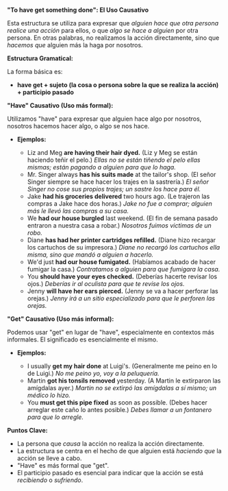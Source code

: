 

**"To have get something done": El Uso Causativo**

Esta estructura se utiliza para expresar que *alguien hace que otra persona realice una acción* para ellos, o que *algo se hace a alguien* por otra persona.  En otras palabras, no realizamos la acción directamente, sino que *hacemos que* alguien más la haga por nosotros.

**Estructura Gramatical:**

La forma básica es:

*   **have   get + sujeto (la cosa o persona sobre la que se realiza la acción) + participio pasado**

**"Have" Causativo (Uso más formal):**

Utilizamos "have" para expresar que alguien hace algo por nosotros, nosotros hacemos hacer algo, o algo se nos hace.

*   **Ejemplos:**

    *   Liz and Meg **are having their hair dyed.** (Liz y Meg se están haciendo teñir el pelo.)  *Ellas no se están tiñendo el pelo ellas mismas; están pagando a alguien para que lo haga.*
    *   Mr. Singer always **has his suits made** at the tailor's shop. (El señor Singer siempre se hace hacer los trajes en la sastrería.)  *El señor Singer no cose sus propios trajes; un sastre los hace para él.*
    *   Jake **had his groceries delivered** two hours ago. (Le trajeron las compras a Jake hace dos horas.) *Jake no fue a comprar; alguien más le llevó las compras a su casa.*
    *   We **had our house burgled** last weekend. (El fin de semana pasado entraron a nuestra casa a robar.) *Nosotros fuimos victimas de un robo.*
    *   Diane **has had her printer cartridges refilled.** (Diane hizo recargar los cartuchos de su impresora.) *Diane no recargó los cartuchos ella misma, sino que mandó a alguien a hacerlo.*
    *   We'd just **had our house fumigated.** (Habíamos acabado de hacer fumigar la casa.) *Contratamos a alguien para que fumigara la casa.*
    *   You **should have your eyes checked.** (Deberías hacerte revisar los ojos.) *Deberías ir al oculista para que te revise los ojos.*
    *   Jenny **will have her ears pierced.** (Jenny se va a hacer perforar las orejas.) *Jenny irá a un sitio especializado para que le perforen las orejas.*

**"Get" Causativo (Uso más informal):**

Podemos usar "get" en lugar de "have", especialmente en contextos más informales. El significado es esencialmente el mismo.

*   **Ejemplos:**

    *   I usually **get my hair done** at Luigi's. (Generalmente me peino en lo de Luigi.) *No me peino yo, voy a la peluquería.*
    *   Martin **got his tonsils removed** yesterday. (A Martin le extirparon las amígdalas ayer.) *Martin no se extirpó las amígdalas a sí mismo; un médico lo hizo.*
    *   You **must get this pipe fixed** as soon as possible. (Debes hacer arreglar este caño lo antes posible.) *Debes llamar a un fontanero para que lo arregle.*

**Puntos Clave:**

*   La persona que *causa* la acción no realiza la acción directamente.
*   La estructura se centra en el hecho de que alguien está *haciendo que* la acción se lleve a cabo.
*   "Have" es más formal que "get".
*   El participio pasado es esencial para indicar que la acción se está *recibiendo* o *sufriendo*.
